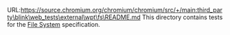URL:https://source.chromium.org/chromium/chromium/src/+/main:third_party\blink\web_tests\external\wpt\fs\README.md
This directory contains tests for the
[File System](https://fs.spec.whatwg.org/) specification.
